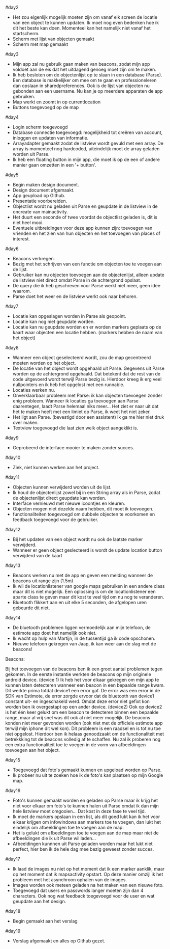 #day2

- Het zou eigenlijk mogelijk moeten zijn om vanaf elk screen de locatie van een object te kunnen updaten. Ik moet nog even bedenken hoe ik dit het beste kan doen. Momenteel kan het namelijk niet vanaf het startscherm. 
- Scherm met lijst van objecten gemaakt
- Scherm met map gemaakt

#day3

- Mijn app zal nu gebruik gaan maken van beacons, zodat mijn app voldoet aan de eis dat het uitdagend genoeg moet zijn om te maken.
- Ik heb besloten om de objectenlijst op te slaan in een database (Parse). Een database is makkelijker om mee om te gaan en professioneleren dan opslaan in sharedpreferences. Ook is de lijst van objecten nu gebonden aan een username. Nu kan je op meerdere apparaten de app gebruiken.
- Map werkt en zoomt in op currentlocation
- Buttons toegevoegd op de map


#day4

- Login scherm toegevoegd
- Database connectie toegevoegd: mogelijkheid tot creëren van account, inloggen en updaten van informatie.
- Arrayadapter gemaakt zodat de listview wordt gevuld met een array. De array is momenteel nog hardcoded, uiteindelijk moet de array geladen worden uit Parse.
- Ik heb een floating button in mijn app, die moet ik op de een of andere manier gaan omzetten in een '+ button'.

#day5

- Begin maken design document.
- Design document afgemaakt.
- App geupload op Github.
- Presentatie voorbereiden.
- Objectlist wordt nu geladen uit Parse en geupdate in de listview in de oncreate van mainactivity.
- Het duurt een seconde of twee voordat de objectlist geladen is, dit is niet heel mooi.
- Eventuele uitbreidingen voor deze app kunnen zijn: toevoegen van vrienden en het zien van hun objecten en het toevoegen van places of interest.

#day6

- Beacons verkregen.
- Bezig met het schrijven van een functie om objecten toe te voegen aan de lijst.
- Gebruiker kan nu objecten toevoegen aan de objectenlijst, alleen update de listview niet direct omdat Parse in de achtergrond opslaat.
- De query die ik heb geschreven voor Parse werkt niet meer, geen idee waarom.
- Parse doet het weer en de listview werkt ook naar behoren.

#day7
- Locatie kan opgeslagen worden in Parse als geopoint. 
- Locatie kan nog niet geupdate worden.
- Locatie kan nu geupdate worden en er worden markers geplaats op de kaart waar objecten een locatie hebben. (markers hebben de naam van het object)

#day8
- Wanneer een object geselecteerd wordt, zou de map gecentreerd moeten worden op het object.
- De locatie van het object wordt opgehaald uit Parse. Gegevens uit Parse worden op de achtergrond opgehaald. Dat betekent dat de rest van de code uitgevoerd wordt terwijl Parse bezig is. Hierdoor kreeg ik erg veel nullpointers en ik heb het opgelost met een runnable.
- Locaties werken nu.
- Onverklaarbaar probleem met Parse: ik kan objecten toevoegen zonder enig probleem. Wanneer ik locaties ga toevoegen aan Parse daarentegen, laadt Parse helemaal niks meer... Het ziet er naar uit dat het te maken heeft met een limiet op Parse, ik weet het niet zeker.
- Het ligt aan Parse. (bevestigd door een assistent) Ik ga me hier niet druk over maken.
- Textview toegevoegd die laat zien welk object aangeklikt is.

#day9
- Geprobeerd de interface mooier te maken zonder succes.

#day10

- Ziek, niet kunnen werken aan het project.

#day11

- Objecten kunnen verwijderd worden uit de lijst.
- Ik houd de objectenlijst zowel bij in een String array als in Parse, zodat de objectenlijst direct geupdate kan worden. 
- Interface vernieuwd met nieuwe icoontjes en kleuren.
- Objecten mogen niet dezelde naam hebben, dit moet ik toevoegen.
- functionaliteiten toegevoegd om dubbele objecten te voorkomen en feedback toegevoegd voor de gebruiker.

#day12

- Bij het updaten van een object wordt nu ook de laatste marker verwijderd.
- Wanneer er geen object geslecteerd is wordt de update location button verwijderd van de kaart

#day13

- Beacons werken nu met de app en geven een melding wanneer de beacons uit range zijn (1.5m)
- Ik wil de locationlistener van google maps gebruiken in een andere class maar dit is niet mogelijk. Een oplossing is om de locationlistener een aparte class te geven maar dit kost te veel tijd om nu nog te veranderen.
- Bluetooth flikkert aan en uit elke 5 seconden, de afgelopen uren gebeurde dit niet. 

#day14

- De bluetooth problemen liggen vermoedelijk aan mijn telefoon, de estimote app doet het namelijk ook niet.
- Ik wacht op hulp van Martijn, in de tussentijd ga ik code opschonen.
- Nieuwe telefoon gekregen van Jaap, ik kan weer aan de slag met de beacons!

Beacons:

Bij het toevoegen van de beacons ben ik een groot aantal problemen tegen gekomen. In de eerste instantie werkten de beacons op mijn originele android device. (device 1) Ik heb het voor elkaar gekregen om mijn app te kunnen laten detecteren wanneer een beacon in een bepaalde range kwam. Dit werkte prima totdat device1 een error gaf. De error was een error in de SDK van Estimote, de error zorgde ervoor dat de bluetooth van device1 constant uit- en ingeschakeld werd. Omdat deze error niet gefixt kon worden ben ik overgestapt op een ander device. (device2) Ook op device2 is het één keer gelukt om een beacon te detecteren binnen een bepaalde range, maar al vrij snel was dit ook al niet meer mogelijk. De beacons konden niet meer gevonden worden (ook niet met de officiele estimote app terwijl mijn iphone dit wel kon). Dit probleem is een raadsel en is tot nu toe niet opgelost. Hierdoor ben ik helaas genoodzaakt om de functionaliteit met betrekkking tot de beacons volledig af te schaffen. Nu zal ik proberen nog een extra functionaliteit toe te voegen in de vorm van afbeeldingen toevoegen aan het object.

#day15

- Toegevoegd dat foto's gemaakt kunnen en upgeload worden op Parse.
- Ik probeer nu uit te zoeken hoe ik de foto's kan plaatsen op mijn Google map.

#day16

- Foto's kunnen gemaakt worden en geladen op Parse maar ik krijg het niet voor elkaar om foto's te kunnen halen uit Parse omdat ik dan mijn hele listview moet omgooien... Dat kost in deze fase te veel tijd.
- Ik moet de markers opslaan in een list, als dit goed lukt kan ik het voor elkaar krijgen om infowindows aan markers toe te voegen, dan lukt het eindelijk om afbeeldingen toe te voegen aan de map.
- Het is gelukt om afbeeldingen toe te voegen aan de map maar niet de afbeeldingen die ik uit Parse wil laden...
- Afbeeldingen kunnnen uit Parse geladen worden maar het lukt niet perfect, hier ben ik de hele dag mee bezig geweest zonder succes.

#day17

- Ik laad de images nu niet op het moment dat ik een marker aanklik, maar op het moment dat ik mapsactivity opstart. Op deze manier omzijl ik het probleem met het asynchroon ophalen van de images.
- Images worden ook meteen geladen na het maken van een nieuwe foto. 
- Toegevoegd dat users en passwords langer moeten zijn dan 4 characters. Ook nog wat feedback toegevoegd voor de user en wat geupdate aan het design.

#day18

- Begin gemaakt aan het verslag

#day19

- Verslag afgemaakt en alles op Github gezet.


